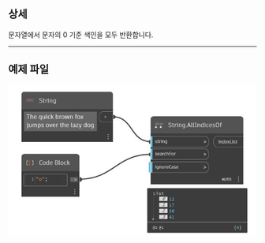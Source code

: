 ## 상세
문자열에서 문자의 0 기준 색인을 모두 반환합니다.
___
## 예제 파일

![AllIndicesOf](./DSCore.String.AllIndicesOf_img.jpg)

